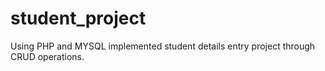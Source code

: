 # student_project
Using PHP and MYSQL implemented student details entry project through CRUD operations.
